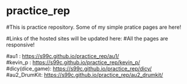# practice_rep

#This is practice repository. Some of my simple pratice pages are here!

#Links of the hosted sites will be updated here:
#All the pages are responsive!

#au1 : https://s99c.github.io/practice_rep/au1/
<br>
#kevin_p : https://s99c.github.io/practice_rep/kevin_p/
<br>
#dicy(dice_game): https://s99c.github.io/practice_rep/dicy/
<br>
#au2_DrumKit: https://s99c.github.io/practice_rep/au2_drumkit/
